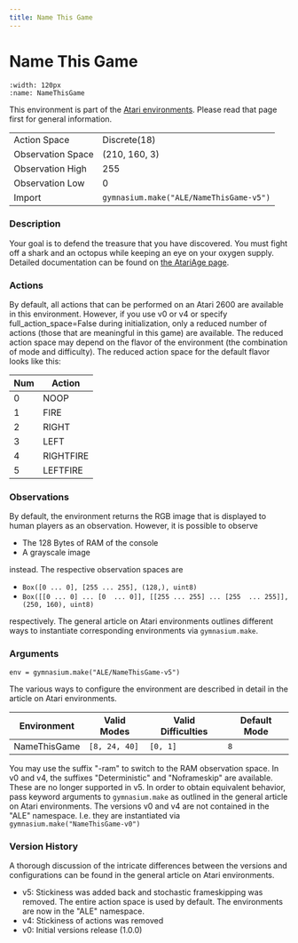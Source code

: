 ```yaml
---
title: Name This Game
---
```

# Name This Game

```{figure} ../../_static/videos/atari/name_this_game.gif 
:width: 120px
:name: NameThisGame
```

This environment is part of the <a href='..'>Atari environments</a>. Please read that page first for general information.

|                   |                                         |
|-------------------|-----------------------------------------|
| Action Space      | Discrete(18)                            |
| Observation Space | (210, 160, 3)                           |
| Observation High  | 255                                     |
| Observation Low   | 0                                       |
| Import            | `gymnasium.make("ALE/NameThisGame-v5")` |

### Description
Your goal is to defend the treasure that you have discovered. You must fight off a shark and an octopus while keeping an eye on your oxygen supply. Detailed documentation can be found on [the AtariAge page](https://atariage.com/manual_html_page.php?SoftwareLabelID=323).

### Actions
By default, all actions that can be performed on an Atari 2600 are available in this environment. However, if you use v0 or v4 or specify full_action_space=False during initialization, only a reduced number of actions (those that are meaningful in this game) are available. The reduced action space may depend on the flavor of the environment (the combination of mode and difficulty). The reduced action space for the default flavor looks like this:

| Num | Action    |
|-----|-----------|
| 0   | NOOP      |
| 1   | FIRE      |
| 2   | RIGHT     |
| 3   | LEFT      |
| 4   | RIGHTFIRE |
| 5   | LEFTFIRE  |


### Observations
By default, the environment returns the RGB image that is displayed to human players as an observation. However, it is
possible to observe
- The 128 Bytes of RAM of the console
- A grayscale image

instead. The respective observation spaces are
- `Box([0 ... 0], [255 ... 255], (128,), uint8)`
- `Box([[0 ... 0]
 ...
 [0  ... 0]], [[255 ... 255]
 ...
 [255  ... 255]], (250, 160), uint8)
`

respectively. The general article on Atari environments outlines different ways to instantiate corresponding environments
via `gymnasium.make`.

### Arguments

```
env = gymnasium.make("ALE/NameThisGame-v5")
```

The various ways to configure the environment are described in detail in the article on Atari environments.

| Environment  | Valid Modes   | Valid Difficulties | Default Mode |
|--------------|---------------|--------------------|--------------|
| NameThisGame | `[8, 24, 40]` | `[0, 1]`           | `8`          |

You may use the suffix "-ram" to switch to the RAM observation space. In v0 and v4, the suffixes "Deterministic" and "Noframeskip" 
are available. These are no longer supported in v5. In order to obtain equivalent behavior, pass keyword arguments to `gymnasium.make` as outlined in 
the general article on Atari environments.
The versions v0 and v4 are not contained in the "ALE" namespace. I.e. they are instantiated via `gymnasium.make("NameThisGame-v0")`

### Version History
A thorough discussion of the intricate differences between the versions and configurations can be found in the
general article on Atari environments. 

* v5: Stickiness was added back and stochastic frameskipping was removed. The entire action space is used by default. The environments are now in the "ALE" namespace.
* v4: Stickiness of actions was removed
* v0: Initial versions release (1.0.0)
